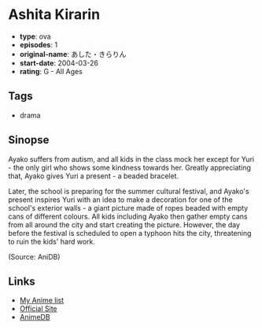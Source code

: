 # Ashita Kirarin

-   **type**: ova
-   **episodes**: 1
-   **original-name**: あした・きらりん
-   **start-date**: 2004-03-26
-   **rating**: G - All Ages

## Tags

-   drama

## Sinopse

Ayako suffers from autism, and all kids in the class mock her except for Yuri - the only girl who shows some kindness towards her. Greatly appreciating that, Ayako gives Yuri a present - a beaded bracelet.

Later, the school is preparing for the summer cultural festival, and Ayako's present inspires Yuri with an idea to make a decoration for one of the school's exterior walls - a giant picture made of ropes beaded with empty cans of different colours. All kids including Ayako then gather empty cans from all around the city and start creating the picture. However, the day before the festival is scheduled to open a typhoon hits the city, threatening to ruin the kids' hard work.

(Source: AniDB)

## Links

-   [My Anime list](https://myanimelist.net/anime/32255/Ashita_Kirarin)
-   [Official Site](http://www.oc-jinken.org/movie/02.html)
-   [AnimeDB](http://anidb.info/perl-bin/animedb.pl?show=anime&aid=10119)
